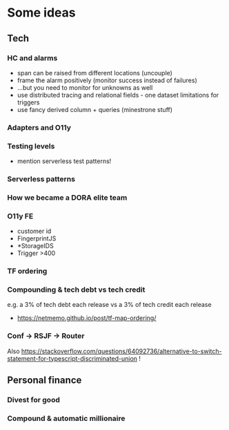 # Some ideas

## Tech

### HC and alarms

- span can be raised from different locations (uncouple)
- frame the alarm positively (monitor success instead of failures)
- ...but you need to monitor for unknowns as well
- use distributed tracing and relational fields - one dataset limitations for triggers
- use fancy derived column + queries (minestrone stuff)

### Adapters and O11y

### Testing levels

- mention serverless test patterns!

### Serverless patterns

### How we became a DORA elite team

### O11y FE

- customer id
- FingerprintJS
- \*StorageIDS
- Trigger >400

### TF ordering

### Compounding & tech debt vs tech credit

e.g. a 3% of tech debt each release vs a 3% of tech credit each release

- https://netmemo.github.io/post/tf-map-ordering/

### Conf -> RSJF -> Router

Also https://stackoverflow.com/questions/64092736/alternative-to-switch-statement-for-typescript-discriminated-union !

## Personal finance

### Divest for good

### Compound & automatic millionaire

